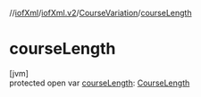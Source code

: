//[iofXml](../../../index.md)/[iofXml.v2](../index.md)/[CourseVariation](index.md)/[courseLength](course-length.md)

# courseLength

[jvm]\
protected open var [courseLength](course-length.md): [CourseLength](../-course-length/index.md)
